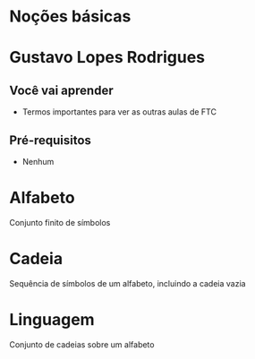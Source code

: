 # Noções básicas

# Gustavo Lopes Rodrigues

## Você vai aprender

* Termos importantes para ver as outras aulas de FTC

## Pré-requisitos

* Nenhum

# Alfabeto

Conjunto finito de símbolos

# Cadeia

Sequência de símbolos de um alfabeto, incluindo a cadeia vazia

# Linguagem

Conjunto de cadeias sobre um alfabeto